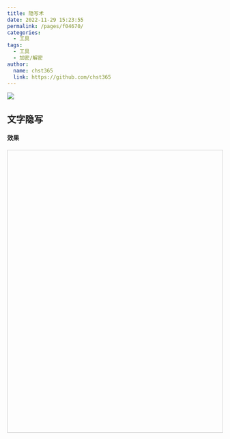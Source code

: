 ```yaml
---
title: 隐写术
date: 2022-11-29 15:23:55
permalink: /pages/f04670/
categories: 
  - 工具
tags: 
  - 工具
  - 加密/解密
author: 
  name: chst365
  link: https://github.com/chst365
---
```

![](https://cdn.jsdelivr.net/gh/chst365/bolgImgs/imgs/topImgs/137.jpg)
## 文字隐写

#### 效果

<iframe style="width: 100%; height: 660px; border: 1px solid #ccc; " allowfullscreen="true" :src="$withBase('/demo/Steganography/text.html')"></iframe>
